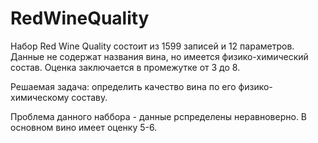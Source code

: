 # RedWineQuality

Набор Red Wine Quality состоит из 1599 записей и 12 параметров. Данные не содержат названия вина, но имеется физико-химический состав. Оценка заключается в промежутке от 3 до 8. 

Решаемая задача: определить качество вина по его  физико-химическому составу. 

Проблема данного наббора - данные рспределены неравноверно. В основном вино имеет оценку 5-6. 
